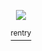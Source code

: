 <p align="center">

  
<img src="https://i.imgur.com/1sIRQqr.gif" />

<p align="center">
<a href="https://rentry.co/karameru"> <sup> rentry </sup>


